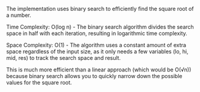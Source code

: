 The implementation uses binary search to efficiently find the square root of a number.

Time Complexity: O(log n) - The binary search algorithm divides the search space in half with each iteration, resulting in logarithmic time complexity.

Space Complexity: O(1) - The algorithm uses a constant amount of extra space regardless of the input size, as it only needs a few variables (lo, hi, mid, res) to track the search space and result.

This is much more efficient than a linear approach (which would be O(√n)) because binary search allows you to quickly narrow down the possible values for the square root.
